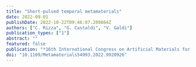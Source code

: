 ```yaml
---
title: "Short-pulsed temporal metamaterials"
date: 2022-09-01
publishDate: 2022-10-22T09:46:07.209864Z
authors: ["C. Rizza", "G. Castaldi", "V. Galdi"]
publication_types: ["1"]
abstract: ""
featured: false
publication: "*16th International Congress on Artificial Materials for Novel Wave Phenomena (METAMATERIALS)*"
doi: "10.1109/Metamaterials54993.2022.9920926"
---
```

